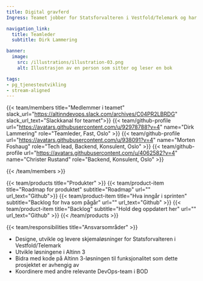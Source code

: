 ```yaml
---
title: Digital gravferd
Ingress: Teamet jobber for Statsforvalteren i Vestfold/Telemark og har som mål å digitalisere og forenkle skjemaer og prosesser i livshendelsen Dødsfall og arv. Hovedoppgaven fremover er skjemaene for gravferd og dødsbo.

navigation_link:
  title: Teamleder
  subtitle: Dirk Lammering

banner:
  image:
    src: /illustrations/illustration-03.png
    alt: Illustrasjon av en person som sitter og leser en bok

tags:
- pg_tjenesteutvikling
- stream-aligned
---
```


{{< team/members title="Medlemmer i teamet" slack_url="https://altinndevops.slack.com/archives/C04PR2LBRDG" slack_url_text="Slackkanal for teamet">}}
{{< team/github-profile url="https://avatars.githubusercontent.com/u/92978788?v=4" name="Dirk Lammering" role="Teamleder, Fast, Oslo" >}}
{{< team/github-profile url="https://avatars.githubusercontent.com/u/938091?v=4" name="Morten Foshaug" role="Tech lead, Backend, Konsulent, Oslo" >}}
{{< team/github-profile url="https://avatars.githubusercontent.com/u/4062582?v=4" name="Christer Rustand" role="Backend, Konsulent, Oslo" >}}


{{< /team/members >}}

{{< team/products title="Produkter" >}}
{{< team/product-item title="Roadmap for produktet" subtitle="Roadmap" url="" url_text="Github">}}
{{< team/product-item title="Hva inngår i sprinten" subtitle="Backlog for hva som pågår" url="" url_text="Github" >}}
{{< team/product-item title="Backlog" subtitle="Hold deg oppdatert her" url="" url_text="Github" >}}
{{< /team/products >}}

{{< team/responsibilities title="Ansvarsområder" >}}

- Designe, utvikle og levere skjemaløsninger for Statsforvalteren i Vestfold/Telemark
- Utvikle løsningene i Altinn 3
- Bidra med kode på Altinn 3-løsningen til funksjonalitet som dette prosjektet er avhengig av 
- Koordinere med andre relevante DevOps-team i BOD

